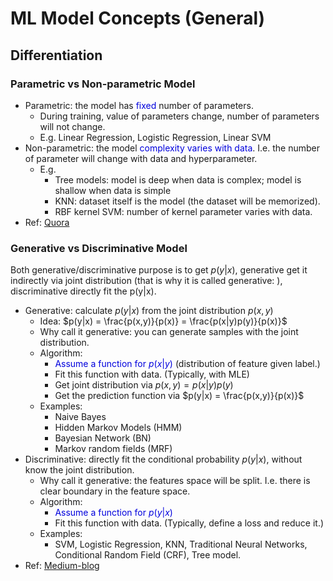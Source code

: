# ML Model Concepts (General)

## Differentiation

### Parametric vs Non-parametric Model

- Parametric: the model has <font color="#0000dd">fixed</font> number of parameters.
  - During training, value of parameters change, number of parameters will not change.
  - E.g.  Linear Regression, Logistic Regression, Linear SVM
- Non-parametric: the model <font color="#0000dd">complexity varies with data</font>. I.e. the number of parameter will change with data and hyperparameter.
  - E.g. 
    - Tree models: model is deep when data is complex; model is shallow when data is simple
    - KNN: dataset itself is the model (the dataset will be memorized).
    - RBF kernel SVM: number of kernel parameter varies with data.
- Ref: [Quora](https://www.quora.com/Do-Support-Vector-Machines-come-under-parametric-or-non-parametric-models-and-why)

### Generative vs Discriminative Model

Both generative/discriminative purpose is to get $p(y|x)$, generative get it indirectly via joint distribution (that is why it is called generative: ), discriminative directly fit the p(y|x).

- Generative: calculate $p(y|x)$ from the joint distribution $p(x,y)$ 
  - Idea: $p(y|x) = \frac{p(x,y)}{p(x)} = \frac{p(x|y)p(y)}{p(x)}$
  - Why call it generative: you can generate samples with the joint distribution.
  - Algorithm: 
    - <font color="#0000dd">Assume a function for $p(x|y)$</font> (distribution of feature given label.)
    - Fit this function with data. (Typically, with MLE)
    - Get joint distribution via $p(x,y) = p(x|y)p(y)$
    - Get the prediction function via $p(y|x) = \frac{p(x,y)}{p(x)}$
  - Examples:
    - Naive Bayes
    - Hidden Markov Models (HMM)
    - Bayesian Network (BN)
    - Markov random fields (MRF)
- Discriminative: directly fit the conditional probability $p(y|x)$, without know the joint distribution.
  - Why call it generative: the features space will be split. I.e. there is clear boundary in the feature space.
  - Algorithm:
    - <font color="#0000dd">Assume a function for $p(y|x)$</font>
    - Fit this function with data. (Typically, define a loss and reduce it.)
  - Examples:
    - SVM, Logistic Regression, KNN, Traditional Neural Networks, Conditional Random Field (CRF), Tree model.
- Ref: [Medium-blog](https://medium.com/@mlengineer/generative-and-discriminative-models-af5637a66a3)

